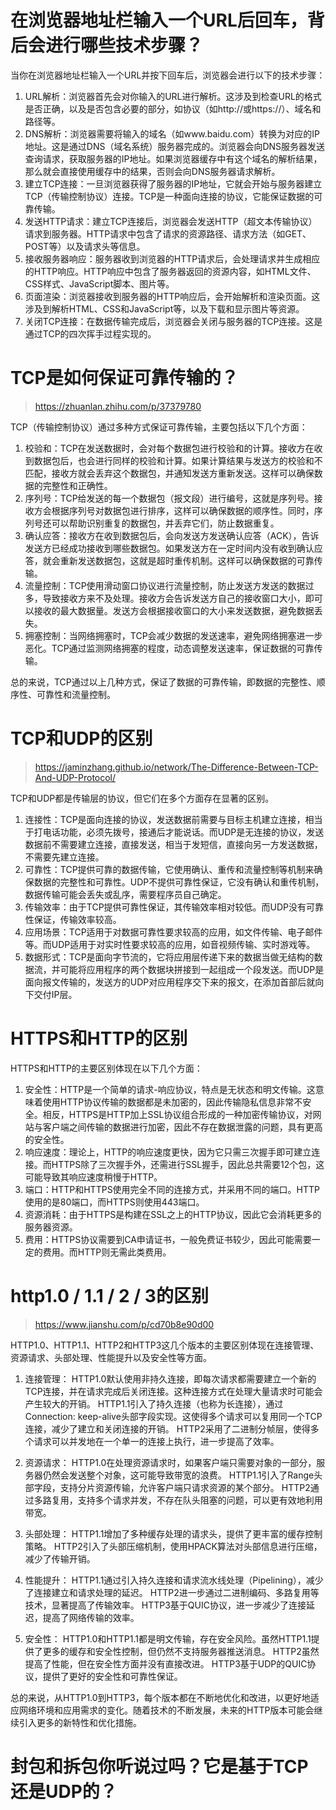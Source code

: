 # 在浏览器地址栏输入一个URL后回车，背后会进行哪些技术步骤？


当你在浏览器地址栏输入一个URL并按下回车后，浏览器会进行以下的技术步骤：

1. URL解析：浏览器首先会对你输入的URL进行解析。这涉及到检查URL的格式是否正确，以及是否包含必要的部分，如协议（如http://或https://）、域名和路径等。
2. DNS解析：浏览器需要将输入的域名（如www.baidu.com）转换为对应的IP地址。这是通过DNS（域名系统）服务器完成的。浏览器会向DNS服务器发送查询请求，获取服务器的IP地址。如果浏览器缓存中有这个域名的解析结果，那么就会直接使用缓存中的结果，否则会向DNS服务器请求解析。
3. 建立TCP连接：一旦浏览器获得了服务器的IP地址，它就会开始与服务器建立TCP（传输控制协议）连接。TCP是一种面向连接的协议，它能保证数据的可靠传输。
4. 发送HTTP请求：建立TCP连接后，浏览器会发送HTTP（超文本传输协议）请求到服务器。HTTP请求中包含了请求的资源路径、请求方法（如GET、POST等）以及请求头等信息。
5. 接收服务器响应：服务器收到浏览器的HTTP请求后，会处理请求并生成相应的HTTP响应。HTTP响应中包含了服务器返回的资源内容，如HTML文件、CSS样式、JavaScript脚本、图片等。
6. 页面渲染：浏览器接收到服务器的HTTP响应后，会开始解析和渲染页面。这涉及到解析HTML、CSS和JavaScript等，以及下载和显示图片等资源。
7. 关闭TCP连接：在数据传输完成后，浏览器会关闭与服务器的TCP连接。这是通过TCP的四次挥手过程实现的。

# TCP是如何保证可靠传输的？

> https://zhuanlan.zhihu.com/p/37379780

TCP（传输控制协议）通过多种方式保证可靠传输，主要包括以下几个方面：

1. 校验和：TCP在发送数据时，会对每个数据包进行校验和的计算。接收方在收到数据包后，也会进行同样的校验和计算。如果计算结果与发送方的校验和不匹配，接收方就会丢弃这个数据包，并通知发送方重新发送。这样可以确保数据的完整性和正确性。
2. 序列号：TCP给发送的每一个数据包（报文段）进行编号，这就是序列号。接收方会根据序列号对数据包进行排序，这样可以确保数据的顺序性。同时，序列号还可以帮助识别重复的数据包，并丢弃它们，防止数据重复。
3. 确认应答：接收方在收到数据包后，会向发送方发送确认应答（ACK），告诉发送方已经成功接收到哪些数据包。如果发送方在一定时间内没有收到确认应答，就会重新发送数据包，这就是超时重传机制。这样可以确保数据的可靠传输。
4. 流量控制：TCP使用滑动窗口协议进行流量控制，防止发送方发送的数据过多，导致接收方来不及处理。接收方会告诉发送方自己的接收窗口大小，即可以接收的最大数据量。发送方会根据接收窗口的大小来发送数据，避免数据丢失。
5. 拥塞控制：当网络拥塞时，TCP会减少数据的发送速率，避免网络拥塞进一步恶化。TCP通过监测网络拥塞的程度，动态调整发送速率，保证数据的可靠传输。

总的来说，TCP通过以上几种方式，保证了数据的可靠传输，即数据的完整性、顺序性、可靠性和流量控制。

# TCP和UDP的区别

> https://jaminzhang.github.io/network/The-Difference-Between-TCP-And-UDP-Protocol/

TCP和UDP都是传输层的协议，但它们在多个方面存在显著的区别。

1. 连接性：TCP是面向连接的协议，发送数据前需要与目标主机建立连接，相当于打电话功能，必须先拨号，接通后才能说话。而UDP是无连接的协议，发送数据前不需要建立连接，直接发送，相当于发短信，直接向另一方发送数据，不需要先建立连接。
2. 可靠性：TCP提供可靠的数据传输，它使用确认、重传和流量控制等机制来确保数据的完整性和可靠性。UDP不提供可靠性保证，它没有确认和重传机制，数据传输可能会丢失或乱序，需要程序员自己确定。
3. 传输效率：由于TCP提供可靠性保证，其传输效率相对较低。而UDP没有可靠性保证，传输效率较高。
4. 应用场景：TCP适用于对数据可靠性要求较高的应用，如文件传输、电子邮件等。而UDP适用于对实时性要求较高的应用，如音视频传输、实时游戏等。
5. 数据形式：TCP是面向字节流的，它将应用层传递下来的数据当做无结构的数据流，并可能将应用程序的两个数据块拼接到一起组成一个段发送。而UDP是面向报文传输的，发送方的UDP对应用程序交下来的报文，在添加首部后就向下交付IP层。

# HTTPS和HTTP的区别
HTTPS和HTTP的主要区别体现在以下几个方面：

1. 安全性：HTTP是一个简单的请求-响应协议，特点是无状态和明文传输。这意味着使用HTTP协议传输的数据都是未加密的，因此传输隐私信息非常不安全。相反，HTTPS是HTTP加上SSL协议组合形成的一种加密传输协议，对网站与客户端之间传输的数据进行加密，因此不存在数据泄露的问题，具有更高的安全性。
2. 响应速度：理论上，HTTP的响应速度更快，因为它只需三次握手即可建立连接。而HTTPS除了三次握手外，还需进行SSL握手，因此总共需要12个包，这可能导致其响应速度稍慢于HTTP。
3. 端口：HTTP和HTTPS使用完全不同的连接方式，并采用不同的端口。HTTP使用的是80端口，而HTTPS则使用443端口。
4. 资源消耗：由于HTTPS是构建在SSL之上的HTTP协议，因此它会消耗更多的服务器资源。
5. 费用：HTTPS协议需要到CA申请证书，一般免费证书较少，因此可能需要一定的费用。而HTTP则无需此类费用。

# http1.0 / 1.1 / 2 / 3的区别
> https://www.jianshu.com/p/cd70b8e90d00

HTTP1.0、HTTP1.1、HTTP2和HTTP3这几个版本的主要区别体现在连接管理、资源请求、头部处理、性能提升以及安全性等方面。

1. 连接管理：
HTTP1.0默认使用非持久连接，即每次请求都需要建立一个新的TCP连接，并在请求完成后关闭连接。这种连接方式在处理大量请求时可能会产生较大的开销。
HTTP1.1引入了持久连接（也称为长连接），通过Connection: keep-alive头部字段实现。这使得多个请求可以复用同一个TCP连接，减少了建立和关闭连接的开销。
HTTP2采用了二进制分帧层，使得多个请求可以并发地在一个单一的连接上执行，进一步提高了效率。

2. 资源请求：
HTTP1.0在处理资源请求时，如果客户端只需要对象的一部分，服务器仍然会发送整个对象，这可能导致带宽的浪费。
HTTP1.1引入了Range头部字段，支持分片资源传输，允许客户端只请求资源的某个部分。
HTTP2通过多路复用，支持多个请求并发，不存在队头阻塞的问题，可以更有效地利用带宽。

3. 头部处理：
HTTP1.1增加了多种缓存处理的请求头，提供了更丰富的缓存控制策略。
HTTP2引入了头部压缩机制，使用HPACK算法对头部信息进行压缩，减少了传输开销。

4. 性能提升：
HTTP1.1通过引入持久连接和请求流水线处理（Pipelining），减少了连接建立和请求处理的延迟。
HTTP2进一步通过二进制编码、多路复用等技术，显著提高了传输效率。
HTTP3基于QUIC协议，进一步减少了连接延迟，提高了网络传输的效率。

5. 安全性：
HTTP1.0和HTTP1.1都是明文传输，存在安全风险。虽然HTTP1.1提供了更多的缓存和安全性控制，但仍然不支持服务器推送消息。
HTTP2虽然提高了性能，但在安全性方面并没有直接改进。
HTTP3基于UDP的QUIC协议，提供了更好的安全性和可靠性保证。

总的来说，从HTTP1.0到HTTP3，每个版本都在不断地优化和改进，以更好地适应网络环境和应用需求的变化。随着技术的不断发展，未来的HTTP版本可能会继续引入更多的新特性和优化措施。


# 封包和拆包你听说过吗？它是基于TCP还是UDP的？


